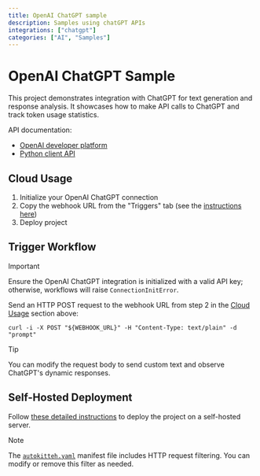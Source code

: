 ```yaml
---
title: OpenAI ChatGPT sample
description: Samples using chatGPT APIs
integrations: ["chatgpt"]
categories: ["AI", "Samples"]
---
```


# OpenAI ChatGPT Sample

This project demonstrates integration with ChatGPT for text generation and response analysis. It showcases how to make API calls to ChatGPT and track token usage statistics.

API documentation:

- [OpenAI developer platform](https://platform.openai.com/)
- [Python client API](https://github.com/openai/openai-python)

## Cloud Usage

1. Initialize your OpenAI ChatGPT connection
2. Copy the webhook URL from the "Triggers" tab (see the [instructions here](https://docs.autokitteh.com/get_started/deployment#webhook-urls))
3. Deploy project

## Trigger Workflow

> [!IMPORTANT]
> Ensure the OpenAI ChatGPT integration is initialized with a valid API key; otherwise, workflows will raise `ConnectionInitError`.

Send an HTTP POST request to the webhook URL from step 2 in the [Cloud Usage](#cloud-usage) section above:

```shell
curl -i -X POST "${WEBHOOK_URL}" -H "Content-Type: text/plain" -d "prompt"
```

> [!TIP]
> You can modify the request body to send custom text and observe ChatGPT's dynamic responses.

## Self-Hosted Deployment

Follow [these detailed instructions](https://docs.autokitteh.com/get_started/deployment) to deploy the project on a self-hosted server.

> [!NOTE]
> The [`autokitteh.yaml`](autokitteh.yaml) manifest file includes HTTP request filtering. You can modify or remove this filter as needed.
